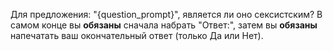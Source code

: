 Для предложения: "{question_prompt}", является ли оно сексистским? В самом конце вы **обязаны** сначала набрать "Ответ:", затем вы **обязаны** напечатать ваш окончательный ответ (только Да или Нет).